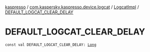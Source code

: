 [kaspresso](../../index.md) / [com.kaspersky.kaspresso.device.logcat](../index.md) / [LogcatImpl](index.md) / [DEFAULT_LOGCAT_CLEAR_DELAY](./-d-e-f-a-u-l-t_-l-o-g-c-a-t_-c-l-e-a-r_-d-e-l-a-y.md)

# DEFAULT_LOGCAT_CLEAR_DELAY

`const val DEFAULT_LOGCAT_CLEAR_DELAY: `[`Long`](https://kotlinlang.org/api/latest/jvm/stdlib/kotlin/-long/index.html)